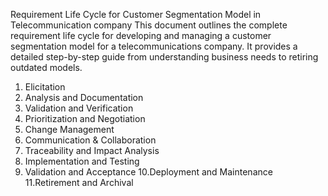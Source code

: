 Requirement Life Cycle for Customer Segmentation Model in Telecommunication company
This document outlines the complete requirement life cycle for developing and managing a customer segmentation model for a telecommunications company. 
It provides a detailed step-by-step guide from understanding business needs to retiring outdated models.

1. Elicitation
2. Analysis and Documentation
3. Validation and Verification
4. Prioritization and Negotiation
5. Change Management 
6. Communication & Collaboration
7. Traceability and Impact Analysis
8. Implementation and Testing
9. Validation and Acceptance
10.Deployment and Maintenance
11.Retirement and Archival
